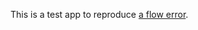 
This is a test app to reproduce [a flow error](https://github.com/iainbeeston/eslint-plugin-jsx-a11y-241).
